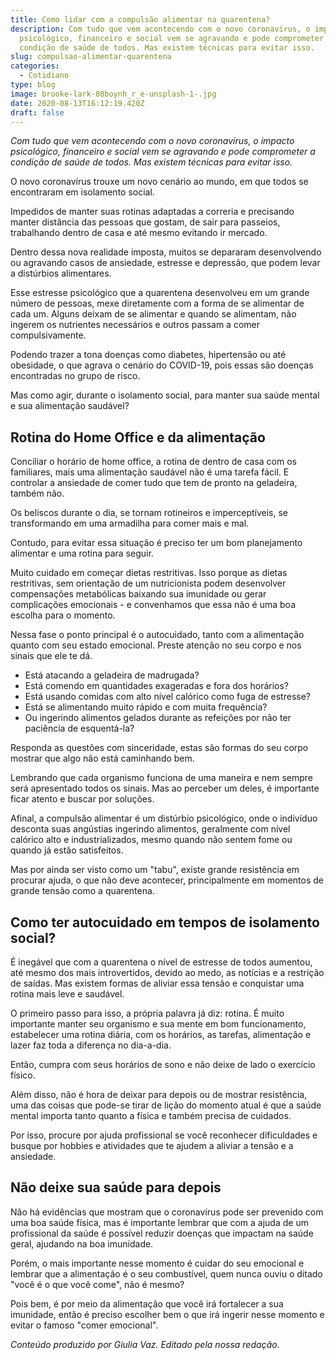 ```yaml
---
title: Como lidar com a compulsão alimentar na quarentena?
description: Com tudo que vem acontecendo com o novo coronavírus, o impacto
  psicológico, financeiro e social vem se agravando e pode comprometer a
  condição de saúde de todos. Mas existem técnicas para evitar isso.
slug: compulsao-alimentar-quarentena
categories:
  - Cotidiano
type: blog
image: brooke-lark-08boynh_r_e-unsplash-1-.jpg
date: 2020-08-13T16:12:19.420Z
draft: false
---
```


_Com tudo que vem acontecendo com o novo coronavírus, o impacto psicológico, financeiro e social vem se agravando e pode comprometer a condição de saúde de todos. Mas existem técnicas para evitar isso._

O novo coronavírus trouxe um novo cenário ao mundo, em que todos se encontraram em isolamento social.

Impedidos de manter suas rotinas adaptadas a correria e precisando manter distância das pessoas que gostam, de sair para passeios, trabalhando dentro de casa e até mesmo evitando ir mercado.

Dentro dessa nova realidade imposta, muitos se depararam desenvolvendo ou agravando casos de ansiedade, estresse e depressão, que podem levar a distúrbios alimentares.

Esse estresse psicológico que a quarentena desenvolveu em um grande número de pessoas, mexe diretamente com a forma de se alimentar de cada um. Alguns deixam de se alimentar e quando se alimentam, não ingerem os nutrientes necessários e outros passam a comer compulsivamente.

Podendo trazer a tona doenças como diabetes, hipertensão ou até obesidade, o que agrava o cenário do COVID-19, pois essas são doenças encontradas no grupo de risco.

Mas como agir, durante o isolamento social, para manter sua saúde mental e sua alimentação saudável?

## Rotina do Home Office e da alimentação

Conciliar o horário de home office, a rotina de dentro de casa com os familiares, mais uma alimentação saudável não é uma tarefa fácil. E controlar a ansiedade de comer tudo que tem de pronto na geladeira, também não.

Os beliscos durante o dia, se tornam rotineiros e imperceptíveis, se transformando em uma armadilha para comer mais e mal.

Contudo, para evitar essa situação é preciso ter um bom planejamento alimentar e uma rotina para seguir.

Muito cuidado em começar dietas restritivas. Isso porque as dietas restritivas, sem orientação de um nutricionista podem desenvolver compensações metabólicas baixando sua imunidade ou gerar complicações emocionais - e convenhamos que essa não é uma boa escolha para o momento.

Nessa fase o ponto principal é o autocuidado, tanto com a alimentação quanto com seu estado emocional. Preste atenção no seu corpo e nos sinais que ele te dá.

- Está atacando a geladeira de madrugada?
- Está comendo em quantidades exageradas e fora dos horários?
- Está usando comidas com alto nível calórico como fuga de estresse?
- Está se alimentando muito rápido e com muita frequência?
- Ou ingerindo alimentos gelados durante as refeições por não ter paciência de esquentá-la?

Responda as questões com sinceridade, estas são formas do seu corpo mostrar que algo não está caminhando bem.

Lembrando que cada organismo funciona de uma maneira e nem sempre será apresentado todos os sinais. Mas ao perceber um deles, é importante ficar atento e buscar por soluções.

Afinal, a compulsão alimentar é um distúrbio psicológico, onde o indivíduo desconta suas angústias ingerindo alimentos, geralmente com nível calórico alto e industrializados, mesmo quando não sentem fome ou quando já estão satisfeitos.

Mas por ainda ser visto como um "tabu", existe grande resistência em procurar ajuda, o que não deve acontecer, principalmente em momentos de grande tensão como a quarentena.

## Como ter autocuidado em tempos de isolamento social?

É inegável que com a quarentena o nível de estresse de todos aumentou, até mesmo dos mais introvertidos, devido ao medo, as notícias e a restrição de saídas. Mas existem formas de aliviar essa tensão e conquistar uma rotina mais leve e saudável.

O primeiro passo para isso, a própria palavra já diz: rotina. É muito importante manter seu organismo e sua mente em bom funcionamento, estabelecer uma rotina diária, com os horários, as tarefas, alimentação e lazer faz toda a diferença no dia-a-dia.

Então, cumpra com seus horários de sono e não deixe de lado o exercício físico.

Além disso, não é hora de deixar para depois ou de mostrar resistência, uma das coisas que pode-se tirar de lição do momento atual é que a saúde mental importa tanto quanto a física e também precisa de cuidados.

Por isso, procure por ajuda profissional se você reconhecer dificuldades e busque por hobbies e atividades que te ajudem a aliviar a tensão e a ansiedade.

## Não deixe sua saúde para depois

Não há evidências que mostram que o coronavírus pode ser prevenido com uma boa saúde física, mas é importante lembrar que com a ajuda de um profissional da saúde é possível reduzir doenças que impactam na saúde geral, ajudando na boa imunidade.

Porém, o mais importante nesse momento é cuidar do seu emocional e lembrar que a alimentação é o seu combustível, quem nunca ouviu o ditado "você é o que você come", não é mesmo?

Pois bem, é por meio da alimentação que você irá fortalecer a sua imunidade, então é preciso escolher bem o que irá ingerir nesse momento e evitar o famoso "comer emocional".

_Conteúdo produzido por Giulia Vaz. Editado pela nossa redação._
